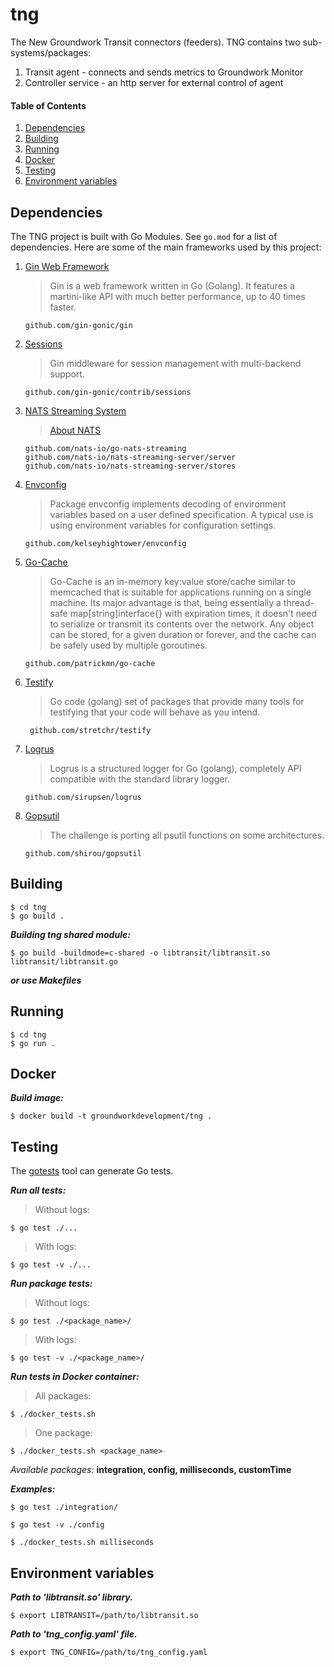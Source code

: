 # tng
The New Groundwork Transit connectors (feeders). TNG contains two sub-systems/packages:

1. Transit agent - connects and sends metrics to Groundwork Monitor 
2. Controller service - an http server for external control of agent

#### Table of Contents
1. [Dependencies](#dependencies)
2. [Building](#building)
3. [Running](#running)
4. [Docker](#docker)
5. [Testing](#testing)
6. [Environment variables](#envvar)

<a name="dependencies"></a>
## Dependencies
The TNG project is built with Go Modules. See `go.mod` for a list of dependencies. Here are some of the main frameworks used by this project:
1. [Gin Web Framework](github.com/gin-gonic/gin)

     >Gin is a web framework written in Go (Golang).
      It features a martini-like API with much better performance,
      up to 40 times faster.
    
       github.com/gin-gonic/gin

2. [Sessions](github.com/gin-contrib/sessions)

    > Gin middleware for session management with multi-backend support.

       github.com/gin-gonic/contrib/sessions
        
3. [NATS Streaming System](nats.io)
    
    > [About NATS](nats.io/about)
   
       github.com/nats-io/go-nats-streaming
       github.com/nats-io/nats-streaming-server/server
       github.com/nats-io/nats-streaming-server/stores
        
4. [Envconfig](github.com/kelseyhightower/envconfig)

    > Package envconfig implements decoding of environment variables based 
      on a user defined specification. A typical use is using environment variables
      for configuration settings.
    
       github.com/kelseyhightower/envconfig
                                            
5. [Go-Cache](github.com/patrickmn/go-cache)
   
   > Go-Cache is an in-memory key:value store/cache similar to memcached
     that is suitable for applications running on a single machine. Its major advantage
     is that, being essentially a thread-safe map[string]interface{} with expiration times, 
     it doesn't need to serialize or transmit its contents over the network.
     Any object can be stored, for a given duration or forever, and the cache can be safely 
     used by multiple goroutines.             
   
       github.com/patrickmn/go-cache

6. [Testify](github.com/stretchr/testify)

    > Go code (golang) set of packages that provide many tools for testifying that your 
      code will behave as you intend.

        github.com/stretchr/testify

7. [Logrus](github.com/sirupsen/logrus)    

    > Logrus is a structured logger for Go (golang), completely API compatible 
      with the standard library logger.   

       github.com/sirupsen/logrus

8. [Gopsutil](github.com/shirou/gopsutil)
    
    > The challenge is porting all psutil functions on some architectures.

       github.com/shirou/gopsutil

<a name="building"></a>
## Building
```
$ cd tng
$ go build .
```
***Building tng shared module:***

```
$ go build -buildmode=c-shared -o libtransit/libtransit.so libtransit/libtransit.go
```
***or use Makefiles***

<a name="running"></a>
## Running 
```
$ cd tng
$ go run .
```
<a name="docker"></a>
## Docker
***Build image:***

    $ docker build -t groundworkdevelopment/tng .

<a name="testing"></a>
## Testing
The [gotests](https://github.com/cweill/gotests) tool can generate Go tests.

***Run all tests:***
>Without logs:

    $ go test ./...

>With logs:

    $ go test -v ./...

***Run package tests:***
>Without logs:

    $ go test ./<package_name>/
    
>With logs: 
    
    $ go test -v ./<package_name>/
    
***Run tests in Docker container:***
>All packages:

    $ ./docker_tests.sh
    
>One package:
    
    $ ./docker_tests.sh <package_name>
    
*Available packages:* <b>integration, config, milliseconds, customTime</b>

***Examples:***

    $ go test ./integration/
    
    $ go test -v ./config
    
    $ ./docker_tests.sh milliseconds

<a name="envvar"></a>
## Environment variables
***Path to *'libtransit.so'* library.***

    $ export LIBTRANSIT=/path/to/libtransit.so
    
***Path to *'tng_config.yaml'* file.***
    
    $ export TNG_CONFIG=/path/to/tng_config.yaml
